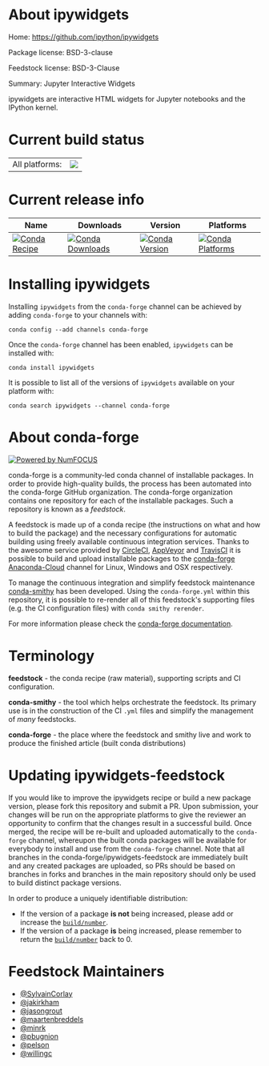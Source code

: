 About ipywidgets
================

Home: https://github.com/ipython/ipywidgets

Package license: BSD-3-clause

Feedstock license: BSD-3-Clause

Summary: Jupyter Interactive Widgets

ipywidgets are interactive HTML widgets for Jupyter notebooks and the IPython kernel.


Current build status
====================


<table><tr><td>All platforms:</td>
    <td>
      <a href="https://dev.azure.com/conda-forge/feedstock-builds/_build/latest?definitionId=5921&branchName=master">
        <img src="https://dev.azure.com/conda-forge/feedstock-builds/_apis/build/status/ipywidgets-feedstock?branchName=master">
      </a>
    </td>
  </tr>
</table>

Current release info
====================

| Name | Downloads | Version | Platforms |
| --- | --- | --- | --- |
| [![Conda Recipe](https://img.shields.io/badge/recipe-ipywidgets-green.svg)](https://anaconda.org/conda-forge/ipywidgets) | [![Conda Downloads](https://img.shields.io/conda/dn/conda-forge/ipywidgets.svg)](https://anaconda.org/conda-forge/ipywidgets) | [![Conda Version](https://img.shields.io/conda/vn/conda-forge/ipywidgets.svg)](https://anaconda.org/conda-forge/ipywidgets) | [![Conda Platforms](https://img.shields.io/conda/pn/conda-forge/ipywidgets.svg)](https://anaconda.org/conda-forge/ipywidgets) |

Installing ipywidgets
=====================

Installing `ipywidgets` from the `conda-forge` channel can be achieved by adding `conda-forge` to your channels with:

```
conda config --add channels conda-forge
```

Once the `conda-forge` channel has been enabled, `ipywidgets` can be installed with:

```
conda install ipywidgets
```

It is possible to list all of the versions of `ipywidgets` available on your platform with:

```
conda search ipywidgets --channel conda-forge
```


About conda-forge
=================

[![Powered by NumFOCUS](https://img.shields.io/badge/powered%20by-NumFOCUS-orange.svg?style=flat&colorA=E1523D&colorB=007D8A)](http://numfocus.org)

conda-forge is a community-led conda channel of installable packages.
In order to provide high-quality builds, the process has been automated into the
conda-forge GitHub organization. The conda-forge organization contains one repository
for each of the installable packages. Such a repository is known as a *feedstock*.

A feedstock is made up of a conda recipe (the instructions on what and how to build
the package) and the necessary configurations for automatic building using freely
available continuous integration services. Thanks to the awesome service provided by
[CircleCI](https://circleci.com/), [AppVeyor](https://www.appveyor.com/)
and [TravisCI](https://travis-ci.com/) it is possible to build and upload installable
packages to the [conda-forge](https://anaconda.org/conda-forge)
[Anaconda-Cloud](https://anaconda.org/) channel for Linux, Windows and OSX respectively.

To manage the continuous integration and simplify feedstock maintenance
[conda-smithy](https://github.com/conda-forge/conda-smithy) has been developed.
Using the ``conda-forge.yml`` within this repository, it is possible to re-render all of
this feedstock's supporting files (e.g. the CI configuration files) with ``conda smithy rerender``.

For more information please check the [conda-forge documentation](https://conda-forge.org/docs/).

Terminology
===========

**feedstock** - the conda recipe (raw material), supporting scripts and CI configuration.

**conda-smithy** - the tool which helps orchestrate the feedstock.
                   Its primary use is in the construction of the CI ``.yml`` files
                   and simplify the management of *many* feedstocks.

**conda-forge** - the place where the feedstock and smithy live and work to
                  produce the finished article (built conda distributions)


Updating ipywidgets-feedstock
=============================

If you would like to improve the ipywidgets recipe or build a new
package version, please fork this repository and submit a PR. Upon submission,
your changes will be run on the appropriate platforms to give the reviewer an
opportunity to confirm that the changes result in a successful build. Once
merged, the recipe will be re-built and uploaded automatically to the
`conda-forge` channel, whereupon the built conda packages will be available for
everybody to install and use from the `conda-forge` channel.
Note that all branches in the conda-forge/ipywidgets-feedstock are
immediately built and any created packages are uploaded, so PRs should be based
on branches in forks and branches in the main repository should only be used to
build distinct package versions.

In order to produce a uniquely identifiable distribution:
 * If the version of a package **is not** being increased, please add or increase
   the [``build/number``](https://conda.io/docs/user-guide/tasks/build-packages/define-metadata.html#build-number-and-string).
 * If the version of a package **is** being increased, please remember to return
   the [``build/number``](https://conda.io/docs/user-guide/tasks/build-packages/define-metadata.html#build-number-and-string)
   back to 0.

Feedstock Maintainers
=====================

* [@SylvainCorlay](https://github.com/SylvainCorlay/)
* [@jakirkham](https://github.com/jakirkham/)
* [@jasongrout](https://github.com/jasongrout/)
* [@maartenbreddels](https://github.com/maartenbreddels/)
* [@minrk](https://github.com/minrk/)
* [@pbugnion](https://github.com/pbugnion/)
* [@pelson](https://github.com/pelson/)
* [@willingc](https://github.com/willingc/)

